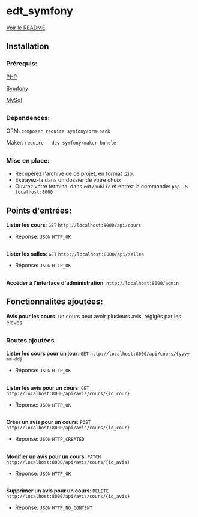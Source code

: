 # edt_symfony

[Voir le README](https://github.com/TanguyKerdevez/edt_symfony)

## Installation

### Prérequis: 

[PHP](https://www.php.net/manual/fr/install.php)

[Symfony](https://symfony.com/doc/current/setup.html)

[MySql](https://dev.mysql.com/downloads/installer)
##
### Dépendences:

ORM: ```composer require symfony/orm-pack```

Maker: ```require --dev symfony/maker-bundle```
##
### Mise en place:

- Récupérez l'archive de ce projet, en format .zip.
- Extrayez-la dans un dossier de votre choix
- Ouvrez votre terminal dans ```edt/public``` et entrez la commande: ```php -S localhost:8000```
##
## Points d'entrées:

**Lister les cours**: ```GET``` ```http://localhost:8000/api/cours```
- Réponse: ```JSON``` ```HTTP_OK```
##
**Lister les salles**: ```GET``` ```http://localhost:8000/api/salles``` 
- Réponse: ```JSON``` ```HTTP_OK```
##
**Accéder à l'interface d'administration**: ```http://localhost:8000/admin```
##
## Fonctionnalités ajoutées:

**Avis pour les cours**: un cours peut avoir plusieurs avis, régigés par les éleves.
##
### Routes ajoutées

**Lister les cours pour un jour**: ```GET``` ```http://localhost:8000/api/cours/{yyyy-mm-dd}``` 
- Réponse: ```JSON``` ```HTTP_OK```
##
**Lister les avis pour un cours**: ```GET``` ```http://localhost:8000/api/avis/cours/{id_cour}``` 
- Réponse: ```JSON``` ```HTTP_OK```
##
**Créer un avis pour un cours**: ```POST``` ```http://localhost:8000/api/avis/cours/{id_cour}``` 
- Réponse: ```JSON``` ```HTTP_CREATED```
##
**Modifier un avis pour un cours**: ```PATCH``` ```http://localhost:8000/api/avis/cours/{id_avis}``` 
- Réponse: ```JSON``` ```HTTP_OK```
##
**Supprimer un avis pour un cours**: ```DELETE``` ```http://localhost:8000/api/avis/cours/{id_avis}``` 
- Réponse: ```JSON``` ```HTTP_NO_CONTENT```
##
